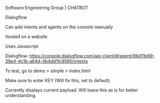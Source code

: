 Software Engineering Group | CHATBOT

Dialogflow

Can add intents and agents on the console manually

Hosted on a website

Uses Javascript

Dialogflow: https://console.dialogflow.com/api-client/#/agent/96d11b69-39e4-4c1b-a64d-4b4dd1fc9590/intents

To test, go to demo > simple > index.html

Make sure to enter KEY (Will fix this, set to default)

Currently displays current payload. Will leave this as is for better understanding.
